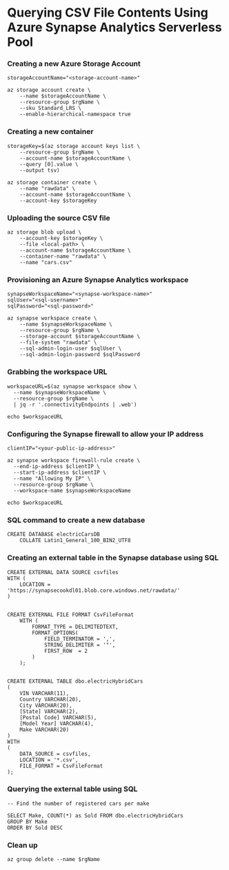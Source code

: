 # Querying CSV File Contents Using Azure Synapse Analytics Serverless Pool


### Creating a new Azure Storage Account
```
storageAccountName="<storage-account-name>"

az storage account create \
    --name $storageAccountName \
    --resource-group $rgName \
    --sku Standard_LRS \
    --enable-hierarchical-namespace true
```

### Creating a new container
```
storageKey=$(az storage account keys list \
    --resource-group $rgName \
    --account-name $storageAccountName \
    --query [0].value \
    --output tsv)

az storage container create \
    --name "rawdata" \
    --account-name $storageAccountName \
    --account-key $storageKey
```

### Uploading the source CSV file
```
az storage blob upload \
    --account-key $storageKey \
    --file <local-path> \
    --account-name $storageAccountName \
    --container-name "rawdata" \
    --name "cars.csv"
```

### Provisioning an Azure Synapse Analytics workspace
```
synapseWorkspaceName="<synapse-workspace-name>"
sqlUser="<sql-username>"
sqlPassword="<sql-password>"

az synapse workspace create \
    --name $synapseWorkspaceName \
    --resource-group $rgName \
    --storage-account $storageAccountName \
    --file-system "rawdata" \
    --sql-admin-login-user $sqlUser \
    --sql-admin-login-password $sqlPassword
```

### Grabbing the workspace URL
```
workspaceURL=$(az synapse workspace show \
  --name $synapseWorkspaceName \
  --resource-group $rgName \
  | jq -r '.connectivityEndpoints | .web')

echo $workspaceURL
```

### Configuring the Synapse firewall to allow your IP address
```
clientIP="<your-public-ip-address>"

az synapse workspace firewall-rule create \
  --end-ip-address $clientIP \
  --start-ip-address $clientIP \
  --name "Allowing My IP" \
  --resource-group $rgName \
  --workspace-name $synapseWorkspaceName

echo $workspaceURL

```

### SQL command to create a new database
```
CREATE DATABASE electricCarsDB
    COLLATE Latin1_General_100_BIN2_UTF8
```

### Creating an external table in the Synapse database using SQL
```
CREATE EXTERNAL DATA SOURCE csvfiles
WITH (
    LOCATION = 'https://synapsecookdl01.blob.core.windows.net/rawdata/'
)


CREATE EXTERNAL FILE FORMAT CsvFileFormat
    WITH (
        FORMAT_TYPE = DELIMITEDTEXT,
        FORMAT_OPTIONS(
            FIELD_TERMINATOR = ',',
            STRING_DELIMITER = '"',
            FIRST_ROW  = 2
        )
    );


CREATE EXTERNAL TABLE dbo.electricHybridCars
(
    VIN VARCHAR(11),
    Country VARCHAR(20),
    City VARCHAR(20),
    [State] VARCHAR(2),
    [Postal Code] VARCHAR(5),
    [Model Year] VARCHAR(4),
    Make VARCHAR(20)
)
WITH
(
    DATA_SOURCE = csvfiles,
    LOCATION = '*.csv',
    FILE_FORMAT = CsvFileFormat
);
```

### Querying the external table using SQL
```
-- Find the number of registered cars per make

SELECT Make, COUNT(*) as Sold FROM dbo.electricHybridCars
GROUP BY Make
ORDER BY Sold DESC

```

### Clean up
```
az group delete --name $rgName
```